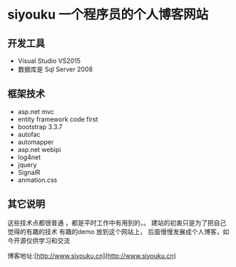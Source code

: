 # siyouku 一个程序员的个人博客网站
  ## 开发工具
   - Visual Studio VS2015
   - 数据库是 Sql Server 2008
  ## 框架技术
   - asp.net  mvc 
   - entity framework code first
   - bootstrap 3.3.7
   - autofac
   - automapper
   - asp.net webipi
   - log4net
   - jquery
   - SignalR
   - anmation.css


   ## 其它说明
   这些技术点都很普通 ，都是平时工作中有用到的，。
   建站的初衷只是为了把自己觉得的有趣的技术 有趣的demo 放到这个网站上，
   后面慢慢发展成个人博客，如今开源仅供学习和交流

   博客地址:[http://www.siyouku.cn](http://www.siyouku.cn)